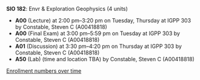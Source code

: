 **SIO 182**: Envr & Exploration Geophysics (4 units)

- **A00** (Lecture) at 2:00 pm–3:20 pm on Tuesday, Thursday at IGPP 303 by Constable, Steven C (A00418818)
- **A00** (Final Exam) at 3:00 pm–5:59 pm on Tuesday at IGPP 303 by Constable, Steven C (A00418818)
- **A01** (Discussion) at 3:30 pm–4:20 pm on Thursday at IGPP 303 by Constable, Steven C (A00418818)
- **A50** (Lab) (time and location TBA) by Constable, Steven C (A00418818)

[Enrollment numbers over time](./SIO182.tsv)
